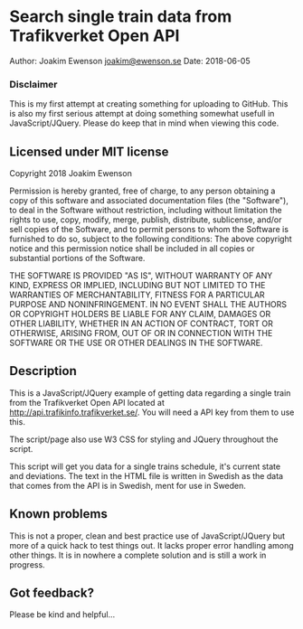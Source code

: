 # Search single train data from Trafikverket Open API
Author: Joakim Ewenson <joakim@ewenson.se>
Date: 2018-06-05

### Disclaimer
This is my first attempt at creating something for uploading to GitHub. This is also my first serious attempt at doing something somewhat usefull in JavaScript/JQuery. Please do keep that in mind when viewing this code.

## Licensed under MIT license
Copyright 2018 Joakim Ewenson

Permission is hereby granted, free of charge, to any person obtaining a copy of this software and associated documentation files (the "Software"), to deal in the Software without restriction, including without limitation the rights to use, copy, modify, merge, publish, distribute, sublicense, and/or sell copies of the Software, and to permit persons to whom the Software is furnished to do so, subject to the following conditions:
The above copyright notice and this permission notice shall be included in all copies or substantial portions of the Software.

THE SOFTWARE IS PROVIDED "AS IS", WITHOUT WARRANTY OF ANY KIND, EXPRESS OR IMPLIED, INCLUDING BUT NOT LIMITED TO THE WARRANTIES OF MERCHANTABILITY, FITNESS FOR A PARTICULAR PURPOSE AND NONINFRINGEMENT. IN NO EVENT SHALL THE AUTHORS OR COPYRIGHT HOLDERS BE LIABLE FOR ANY CLAIM, DAMAGES OR OTHER LIABILITY, WHETHER IN AN ACTION OF CONTRACT, TORT OR OTHERWISE, ARISING FROM, OUT OF OR IN CONNECTION WITH THE SOFTWARE OR THE USE OR OTHER DEALINGS IN THE SOFTWARE.

## Description
This is a JavaScript/JQuery example of getting data regarding a single train from the Trafikverket Open API located at <http://api.trafikinfo.trafikverket.se/>. You will need a API key from them to use this.

The script/page also use W3 CSS for styling and JQuery throughout the script.

This script will get you data for a single trains schedule, it's current state and deviations. The text in the HTML file is written in Swedish as the data that comes from the API is in Swedish, ment for use in Sweden.

## Known problems
This is not a proper, clean and best practice use of JavaScript/JQuery but more of a quick hack to test things out. It lacks proper error handling among other things. It is in nowhere a complete solution and is still a work in progress.


## Got feedback?
Please be kind and helpful...